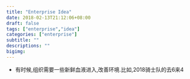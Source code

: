 ```yaml
---
title: "Enterprise Idea"
date: 2018-02-13T21:12:06+08:00
draft: false
tags: ["enterprise","idea"]
categories: ["enterprise"]
subtitle: ""
descriptions: ""
bigimg:
---
```


* 有时候,组织需要一些新鲜血液进入,改善环境.比如,2018骑士队的去6来4
